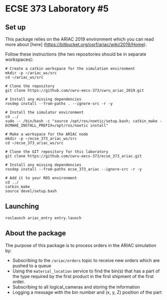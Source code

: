 # ECSE 373 Laboratory #5

## Set up

This package relies on the ARIAC 2019 environment which you can read more about [here] (https://bitbucket.org/osrf/ariac/wiki/2019/Home). 

Follow these instructions (the two repositories should be in separate workspaces):

```
# Create a catkin workspace for the simulation environment
mkdir -p ~/ariac_ws/src
cd ~/ariac_ws/src

# Clone the repository
git clone https://github.com/cwru-eecs-373/cwru_ariac_2019.git

# Install any missing dependencies
rosdep install --from-paths . --ignore-src -r -y

# Install the simulator environment
cd ../
sudo -- /bin/bash -c "source /opt/ros/noetic/setup.bash; catkin_make -DCMAKE_INSTALL_PREFIX=/opt/ros/noetic install"

# Make a workspace for the ARIAC node
mkdir -p ~/ecse_373_ariac_ws/src
cd ~/ecse_373_ariac_ws/src

# Clone the GIT repository for this laboratory
git clone https://github.com/cwru-eecs-373/ecse_373_ariac.git

# Install any missing dependencies
rosdep install --from-paths ecse_373_ariac --ignore-src -r -y

# Add it to your ROS environment
cd ../
catkin_make
source devel/setup.bash
```

## Launching

`roslaunch ariac_entry entry.launch`

## About the package

The purpose of this package is to process orders in the ARIAC simulation by:

- Subscribing to the `/ariac/orders` topic to receive new orders which are pushed to a queue
- Using the `material_location` service to find the bin(s) that has a part of the type
required by the first product in the first shipment of the first order.
- Subscribing to all logical_cameras and storing the information
- Logging a message with the bin number and (x, y, Z) position of the part
